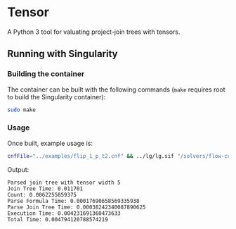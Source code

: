 # Tensor

A Python 3 tool for valuating project-join trees with tensors.

## Running with Singularity

### Building the container

The container can be built with the following commands (`make` requires root to build the Singularity container):
```bash
sudo make
```

### Usage

Once built, example usage is:
```bash
cnfFile="../examples/flip_1_p_t2.cnf" && ../lg/lg.sif "/solvers/flow-cutter-pace17/flow_cutter_pace17 -p 100" <$cnfFile | ./tensor.sif --formula=$cnfFile --timeout=100
```

Output:
```
Parsed join tree with tensor width 5
Join Tree Time: 0.011701
Count: 0.0062255859375
Parse Formula Time: 0.00017690658569335938
Parse Join Tree Time: 0.00038242340087890625
Execution Time: 0.004231691360473633
Total Time: 0.004794120788574219
````
